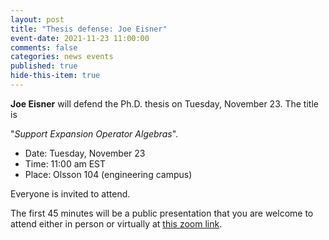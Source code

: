 ```yaml
---
layout: post
title: "Thesis defense: Joe Eisner"
event-date: 2021-11-23 11:00:00
comments: false
categories: news events
published: true
hide-this-item: true
---
```


**Joe Eisner** will defend the Ph.D. thesis on Tuesday, November 23.
The title is

"_Support Expansion Operator Algebras_".

- Date: Tuesday, November 23
- Time: 11:00 am EST
- Place: Olsson 104 (engineering campus)

Everyone is invited to attend.

The first 45 minutes will be a public presentation that you are welcome to attend either in person or virtually at [this zoom link](https://virginia.zoom.us/j/99410655722?pwd=MWRjYWZ4cjRrMWNsVXJTc3QxdFFBdz09).
